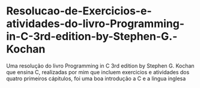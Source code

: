 # Resolucao-de-Exercicios-e-atividades-do-livro-Programming-in-C-3rd-edition-by-Stephen-G.-Kochan
Uma resolução do livro Programming in C 3rd edition by Stephen G. Kochan que ensina C, realizadas por mim que incluem exercicios e atividades dos quatro primeiros cápitulos, foi uma boa introdução a C e a lingua inglesa

